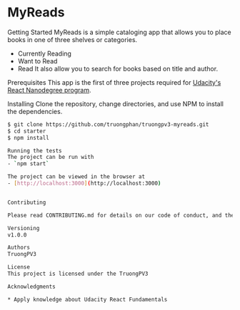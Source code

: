 # MyReads

Getting Started
MyReads is a simple cataloging app that allows you to place books in one of three shelves or categories.
- Currently Reading
- Want to Read
- Read
It also allow you to search for books based on title and author.

Prerequisites
This app is the first of three projects required for [Udacity's React Nanodegree program](https://www.udacity.com/course/react-nanodegree--nd019).


Installing
Clone the repository, change directories, and use NPM to install the dependencies.

```bash
$ git clone https://github.com/truongphan/truongpv3-myreads.git
$ cd starter
$ npm install

Running the tests
The project can be run with
- `npm start`

The project can be viewed in the browser at
- [http://localhost:3000](http://localhost:3000)


Contributing

Please read CONTRIBUTING.md for details on our code of conduct, and the process for submitting pull requests to us.

Versioning
v1.0.0

Authors
TruongPV3

License
This project is licensed under the TruongPV3

Acknowledgments

* Apply knowledge about Udacity React Fundamentals